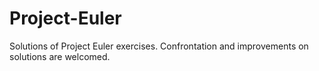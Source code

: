 # Project-Euler

Solutions of Project Euler exercises. Confrontation and improvements on solutions are welcomed.
